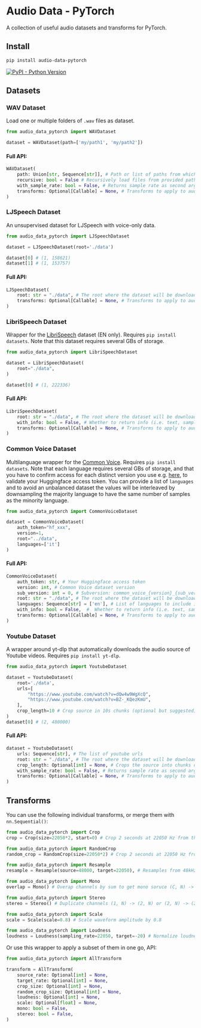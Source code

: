 
# Audio Data - PyTorch

A collection of useful audio datasets and transforms for PyTorch.

## Install

```bash
pip install audio-data-pytorch
```

[![PyPI - Python Version](https://img.shields.io/pypi/v/audio-data-pytorch?style=flat&colorA=0f0f0f&colorB=0f0f0f)](https://pypi.org/project/audio-data-pytorch/)

## Datasets

### WAV Dataset

Load one or multiple folders of `.wav` files as dataset.

```py
from audio_data_pytorch import WAVDataset

dataset = WAVDataset(path=['my/path1', 'my/path2'])
```

#### Full API:
```py
WAVDataset(
    path: Union[str, Sequence[str]], # Path or list of paths from which to load files
    recursive: bool = False # Recursively load files from provided paths
    with_sample_rate: bool = False, # Returns sample rate as second argument
    transforms: Optional[Callable] = None, # Transforms to apply to audio files
)
```

### LJSpeech Dataset
An unsupervised dataset for LJSpeech with voice-only data.
```py
from audio_data_pytorch import LJSpeechDataset

dataset = LJSpeechDataset(root='./data')

dataset[0] # (1, 158621)
dataset[1] # (1, 153757)
```

#### Full API:
```py
LJSpeechDataset(
    root: str = "./data", # The root where the dataset will be downloaded
    transforms: Optional[Callable] = None, # Transforms to apply to audio files
)
```

### LibriSpeech Dataset
Wrapper for the [LibriSpeech](https://www.openslr.org/12) dataset (EN only). Requires `pip install datasets`. Note that this dataset requires several GBs of storage.

```py
from audio_data_pytorch import LibriSpeechDataset

dataset = LibriSpeechDataset(
    root="./data",
)

dataset[0] # (1, 222336)
```

#### Full API:
```py
LibriSpeechDataset(
    root: str = "./data", # The root where the dataset will be downloaded
    with_info: bool = False, # Whether to return info (i.e. text, sampling rate, speaker_id)
    transforms: Optional[Callable] = None, # Transforms to apply to audio files
)
```

### Common Voice Dataset
Multilanguage wrapper for the [Common Voice](https://commonvoice.mozilla.org/). Requires `pip install datasets`. Note that each language requires several GBs of storage, and that you have to confirm access for each distinct version you use e.g. [here](https://huggingface.co/datasets/mozilla-foundation/common_voice_10_0), to validate your Huggingface access token. You can provide a list of `languages` and to avoid an unbalanced dataset the values will be interleaved by downsampling the majority language to have the same number of samples as the minority language.

```py
from audio_data_pytorch import CommonVoiceDataset

dataset = CommonVoiceDataset(
    auth_token="hf_xxx",
    version=1,
    root="../data",
    languages=['it']
)
```

#### Full API:
```py
CommonVoiceDataset(
    auth_token: str, # Your Huggingface access token
    version: int, # Common Voice dataset version
    sub_version: int = 0, # Subversion: common_voice_{version}_{sub_version}
    root: str = "./data", # The root where the dataset will be downloaded
    languages: Sequence[str] = ['en'], # List of languages to include in the dataset
    with_info: bool = False,  #  Whether to return info (i.e. text, sampling rate, age, gender, accent, locale)
    transforms: Optional[Callable] = None, # Transforms to apply to audio files
)
```

### Youtube Dataset
A wrapper around yt-dlp that automatically downloads the audio source of Youtube videos. Requires `pip install yt-dlp`.

```py
from audio_data_pytorch import YoutubeDataset

dataset = YoutubeDataset(
    root='./data',
    urls=[
        "https://www.youtube.com/watch?v=dQw4w9WgXcQ",
        "https://www.youtube.com/watch?v=BZ-_KQezKmU",
    ],
    crop_length=10 # Crop source in 10s chunks (optional but suggested)
)
dataset[0] # (2, 480000)
```

#### Full API:
```py
dataset = YoutubeDataset(
    urls: Sequence[str], # The list of youtube urls
    root: str = "./data", # The root where the dataset will be downloaded
    crop_length: Optional[int] = None, # Crops the source into chunks of `crop_length` seconds
    with_sample_rate: bool = False, # Returns sample rate as second argument
    transforms: Optional[Callable] = None, # Transforms to apply to audio files
)
```


## Transforms

You can use the following individual transforms, or merge them with `nn.Sequential()`:

```py
from audio_data_pytorch import Crop
crop = Crop(size=22050*2, start=0) # Crop 2 seconds at 22050 Hz from the start of the file

from audio_data_pytorch import RandomCrop
random_crop = RandomCrop(size=22050*2) # Crop 2 seconds at 22050 Hz from a random position

from audio_data_pytorch import Resample
resample = Resample(source=48000, target=22050), # Resamples from 48kHz to 22kHz

from audio_data_pytorch import Mono
overlap = Mono() # Overap channels by sum to get mono soruce (C, N) -> (1, N)

from audio_data_pytorch import Stereo
stereo = Stereo() # Duplicate channels (1, N) -> (2, N) or (2, N) -> (2, N)

from audio_data_pytorch import Scale
scale = Scale(scale=0.8) # Scale waveform amplitude by 0.8

from audio_data_pytorch import Loudness
loudness = Loudness(sampling_rate=22050, target=-20) # Normalize loudness to -20dB, requires `pip install pyloudnorm`
```

Or use this wrapper to apply a subset of them in one go, API:
```py
from audio_data_pytorch import AllTransform

transform = AllTransform(
    source_rate: Optional[int] = None,
    target_rate: Optional[int] = None,
    crop_size: Optional[int] = None,
    random_crop_size: Optional[int] = None,
    loudness: Optional[int] = None,
    scale: Optional[float] = None,
    mono: bool = False,
    stereo: bool = False,
)
```
